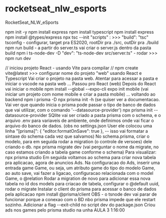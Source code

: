 # rocketseat_nlw_esports

RocketSeat_NLW_eSports

npm init -y
npm install express
npm install typescript
npm install express
npm install @types/express
npx tsc --init
"scripts" : >>> "build": "tsc"
tsconfig - configurar, target pra ES2020, rootDir pra ./src, outDir pra ./build
npm run build - a partir do server.ts vai criar o server.js dentro da pasta build
npm i ts-node-dev -D
"dev": "ts-node-dev src/server.ts" - rodar >>> npm run dev

// iniciou projeto React - usando Vite para compilar //
npm create vite@latest >>> configurar nome do projeto "web" usando React e Typescript
Vai criar o projeto na pasta web. Atentar para acessar a pasta e iniciar o vscode na pasta web
...
Passou pro React (web)
Depois do React vai iniciar o mobile
npm install --global --expo-cli
expo init mobile (vai iniciar um projeto com nome mobile e criar a pasta mobile)
...
voltando ao backend
npm i prisma -D
npx prisma init -h (se quiser ver a documentacao. Vai ver que quando inicia o prisma pode passar o tipo de banco de dados que vai utilizar, com o comando '--datasource-provider')
npx prisma init --datasource-provider SQlite
vai ser criado a pasta prisma com o schema, e o arquivo .env para variaveis de ambiente, onde definimos onde vai ficar o arquivo do banco de dados.
(obs no settings.json User ele colocou uma linha "[prisma]": { "editor.formatOnSave": true }, -- isso vai formatar a sintaxe do schema cada vez que salvamos)
No schema.prisma, criar o modelo, para em seguida rodar a migration (o controle de versoes) dele criando o db.
npx prisma migrate dev (vai perguntar o nome da migrate, no caso estamos criando a tabela game conforme o schema)
Para visualizar: npx prisma studio
Em seguida voltamos ao schema para criar nova tabela pra aplicacao, agora de anuncios Ads. Na configuracao do Ads, inserir uma entrada game Game, ou seja, um atributo game do tipo do modelo Game, ao auto save, vai fazer a ligacao, configuracao relacionada com o model Game, o @relation
Rodar a migration de novo para adicionar essa nova tabela
no id dos models para criacao de tabela, configurar o @default uuid, rodar o migrate
Instalar o client do prisma para acessar o banco de dados pela aplicacao
npm install @prisma/client
OBS - o tsnode dev vai parar de funcionar porque a conexao com o BD nbo prisma impede que ele restart sozinho. Adicionar a flag --exit-child no script dev do package.json
Criou ads nos games pelo prisma studio na unha
AULA 3 1:16:00
